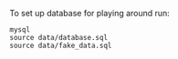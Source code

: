 To set up database for playing around run:

```
mysql
source data/database.sql
source data/fake_data.sql
```
